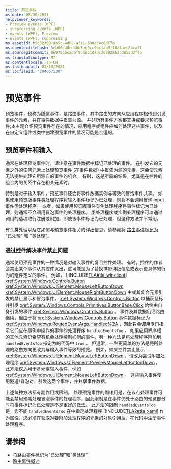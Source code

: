 ```yaml
---
title: 预览事件
ms.date: 03/30/2017
helpviewer_keywords:
- Preview events [WPF]
- suppressing events [WPF]
- events [WPF], Preview
- events [WPF], suppressing
ms.assetid: b5032308-aa9c-4d02-af11-630ecec8df7e
ms.openlocfilehash: 3eb60e40ed4bb5ec9cc9bc1aa9f18a4aec8bca31
ms.sourcegitcommit: 069786bcadbf9cd931d7dc3d892262cd852d2ffb
ms.translationtype: MT
ms.contentlocale: zh-CN
ms.lasthandoff: 03/19/2021
ms.locfileid: "104667130"
---
```

# <a name="preview-events"></a>预览事件
预览事件，也称为隧道事件，是路由事件，其中路由的方向从应用程序根传到引发事件的元素，并在事件数据中报告为源。 并非所有事件方案都支持或要求预览事件;本主题介绍预览事件存在的情况，应用程序或组件应如何处理这些事件，以及在自定义组件或类中创建预览事件的情况可能是合适的。  
  
## <a name="preview-events-and-input"></a>预览事件和输入  
 通常在处理预览事件时，请注意在事件数据中标记已处理的事件。 在引发它的元素之外的任何元素上处理预览事件 (在事件数据) 中报告为源的元素，这会使元素无法提供处理它所源自的事件的机会。 有时，这是所需的结果，尤其是在控件的组合内的关系中存在相关元素时。  
  
 特别是对于输入事件，预览事件还会将事件数据实例与等效的冒泡事件共享。 如果使用预览版事件类处理程序将输入事件标记为已处理，则将不会调用冒泡 input 事件类处理程序。 或者，如果使用预览版事件实例处理程序将事件标记为已处理，则通常不会调用冒泡事件的处理程序。 类处理程序或实例处理程序可以通过调用的选项进行注册或附加，即使该事件标记为已处理，但这种方法并不常用。  
  
 有关类处理以及它如何与预览事件相关的详细信息，请参阅将 [路由事件标记为 "已处理" 和 "类处理"](marking-routed-events-as-handled-and-class-handling.md)。  
  
### <a name="working-around-event-suppression-by-controls"></a>通过控件解决事件禁止问题  
 通常使用预览事件的一种情况是对输入事件的复合控件处理。 有时，控件的作者会禁止某个事件从其控件发出，这可能是为了替换携带详细信息或表示更具体的行为的组件定义的事件。 例如， [!INCLUDE[TLA#tla_winclient](../../../includes/tlasharptla-winclient-md.md)] <xref:System.Windows.Controls.Button> <xref:System.Windows.UIElement.MouseLeftButtonDown> <xref:System.Windows.UIElement.MouseRightButtonDown> 由或其复合元素引发的禁止显示和冒泡事件， <xref:System.Windows.Controls.Button> 以捕获鼠标并引发 <xref:System.Windows.Controls.Primitives.ButtonBase.Click> 始终由自身引发的事件 <xref:System.Windows.Controls.Button> 。 事件及其数据仍沿路由继续，但由于将 <xref:System.Windows.Controls.Button> 事件数据标记为 <xref:System.Windows.RoutedEventArgs.Handled%2A> ，因此只会调用专门指示它们应在事例中操作的事件的处理程序 `handledEventsToo` 。  如果应用程序根的其他元素仍希望有机会处理控制抑制的事件，另一种方法是将处理程序附加到 `handledEventsToo` 指定为的代码中 `true` 。 但通常，一种更简单的方法是将所处理的路由方向更改为与输入事件等效的预览。 例如，如果控件禁止显示 <xref:System.Windows.UIElement.MouseLeftButtonDown> ，请改为尝试附加处理程序 <xref:System.Windows.UIElement.PreviewMouseLeftButtonDown> 。 此方法仅适用于基元素输入事件，例如 <xref:System.Windows.UIElement.MouseLeftButtonDown> 。 这些输入事件使用隧道/冒泡对，引发这两个事件，并共享事件数据。  
  
 上述每种方法都有副作用或限制。 处理预览事件的副作用是，在该点处理事件可能会禁用预期处理冒泡事件的处理程序，因此限制是在事件仍处于路由的预览部分时将事件标记为已处理是不是很好的做法。 此方法的限制 `handledEventsToo` 是，您不能 `handledEventsToo` 在中指定处理程序 [!INCLUDE[TLA2#tla_xaml](../../../includes/tla2sharptla-xaml-md.md)] 作为属性，您必须在获取对要附加处理程序的元素的对象引用后，在代码中注册事件处理程序。  
  
## <a name="see-also"></a>请参阅

- [将路由事件标记为“已处理”和“类处理”](marking-routed-events-as-handled-and-class-handling.md)
- [路由事件概述](routed-events-overview.md)
